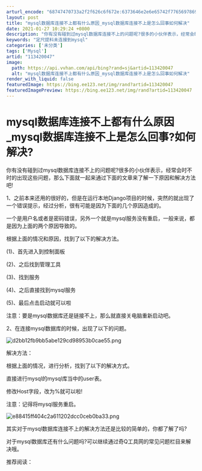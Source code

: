 ```yaml
---
arturl_encode: "68747470733a2f2f626c6f672e:6373646e2e6e65742f77656978696e5f33333530313538372f:61727469636c652f64657461696c732f313133343230303437"
layout: post
title: "mysql数据库连接不上都有什么原因_mysql数据库连接不上是怎么回事如何解决"
date: 2021-01-27 10:29:24 +0800
description: "你有没有碰到过mysql数据库连接不上的问题呢?很多的小伙伴表示，经常会时不时的出现这些问题，那么下"
keywords: "定尺提料未连接到mysql"
categories: ['未分类']
tags: ['Mysql']
artid: "113420047"
image:
  path: https://api.vvhan.com/api/bing?rand=sj&artid=113420047
  alt: "mysql数据库连接不上都有什么原因_mysql数据库连接不上是怎么回事如何解决"
render_with_liquid: false
featuredImage: https://bing.ee123.net/img/rand?artid=113420047
featuredImagePreview: https://bing.ee123.net/img/rand?artid=113420047
---
```


# mysql数据库连接不上都有什么原因\_mysql数据库连接不上是怎么回事?如何解决?

你有没有碰到过mysql数据库连接不上的问题呢?很多的小伙伴表示，经常会时不时的出现这些问题，那么下面就一起来通过下面的文章来了解一下原因和解决方法吧!

1、之前本来还用的很好的，但是在运行本地Django项目的时候，突然的就出现了一个错误提示，经过分析，很有可能是因为下面的几个原因造成的。

一个是用户名或者是密码错误，另外一个就是mysql服务没有重启，一般来说，都是因为上面的两个原因导致的。

根据上面的情况和原因，找到了以下的解决方法。

(1)、首先进入到控制面板

(2)、之后找到管理工具

(3)、找到服务

(4)、之后直接找到mysql服务

(5)、最后点击启动就可以啦

注意：要是mysql数据库还是链接不上，那么就直接关电脑重新启动吧。

2、在连接mysql数据库的时候，出现了以下的问题。

![d2bb12fb9bb5abe129cd98953b0cae55.png](https://i-blog.csdnimg.cn/blog_migrate/771a256571ee0b82c1fe32b94a67ed7b.png)

解决方法：

根据上面的情况，进行分析，找到了以下的解决方式。

直接进行mysql的mysql库当中的user表。

修改Host字段，改为%就可以啦!

注意：记得将mysql服务重启。

![e88415ff404c2a611202dcc0ceb0ba33.png](https://i-blog.csdnimg.cn/blog_migrate/2d15abbfaf14bd32614419d3ce61343e.jpeg)

其实对于mysql数据库连接不上的解决方法还是比较的简单的，你都了解了吗?

对于mysql数据库还有什么问题吗?可以继续通过奇Q工具网的常见问题栏目来解决哦。

推荐阅读：